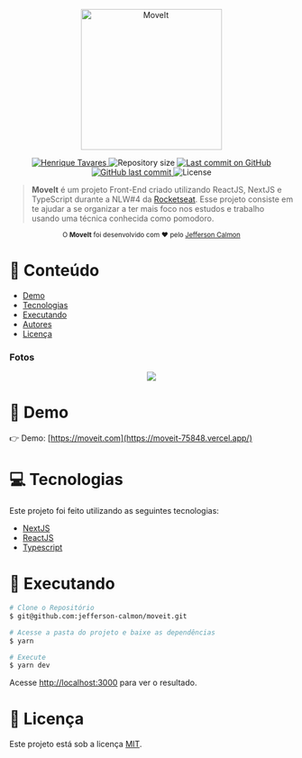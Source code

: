 <p align="center">
   <img src=".github/logo.svg" alt="MoveIt" width="250"/>
</p>

<p align="center">
   <a href="https://www.linkedin.com/in/jeffersoncalmon/">
      <img alt="Henrique Tavares" src="https://img.shields.io/badge/-Jefferson Calmon-4e5acf?style=flat&logo=Linkedin&logoColor=white" />
   </a>
 <img alt="Repository size" src="https://img.shields.io/github/repo-size/jefferson-calmon/moveit?color=4e5acf">

  <a aria-label="Last Commit" href="https://github.com/jefferson-calmon/moveit/commits/master">
    <img alt="Last commit on GitHub" src="https://img.shields.io/github/last-commit/jefferson-calmon/moveit?color=4e5acf">
  </a>
  <a href="https://github.com/jefferson-calmon/moveit/commits/master">
    <img alt="GitHub last commit" src="https://img.shields.io/github/last-commit/jefferson-calmon/moveit?color=4e5acf">
  </a>
  <img alt="License" src="https://img.shields.io/badge/license-MIT-4e5acf">
</p>

> <b>MoveIt</b> é um projeto Front-End criado utilizando ReactJS, NextJS e TypeScript durante a NLW#4 da [Rocketseat](https://github.com/Rocketseat). Esse projeto consiste em te ajudar a se organizar a ter mais foco nos estudos e trabalho usando uma técnica conhecida como pomodoro.

<div align="center">
  <sub>O <strong>MoveIt</strong> foi desenvolvido com ❤︎ pelo
    <a href="https://jeffersoncalmon.dev">Jefferson Calmon</a>
  </sub>
</div>

# :pushpin: Conteúdo

- [Demo](#eyes-demo)
- [Tecnologias](#computer-tecnologias)
- [Executando](#construction_worker-executando)
- [Autores](#computer-autores)
- [Licença](#closed_book-licença)

### Fotos

<div align="center">
   <img src=".github/screenshot.png">
</div>

# :eyes: Demo

👉 Demo: [https://moveit.com](https://moveit-75848.vercel.app/)

# :computer: Tecnologias

Este projeto foi feito utilizando as seguintes tecnologias:

- [NextJS](https://github.com/vercel/next.js/)
- [ReactJS](https://reactjs.org/)
- [Typescript](https://www.typescriptlang.org/)

# :construction_worker: Executando

```bash
# Clone o Repositório
$ git@github.com:jefferson-calmon/moveit.git
```

```bash
# Acesse a pasta do projeto e baixe as dependências
$ yarn
```

```bash
# Execute
$ yarn dev
```

Acesse <http://localhost:3000> para ver o resultado.


# :closed_book: Licença

Este projeto está sob a licença [MIT](./LICENSE).